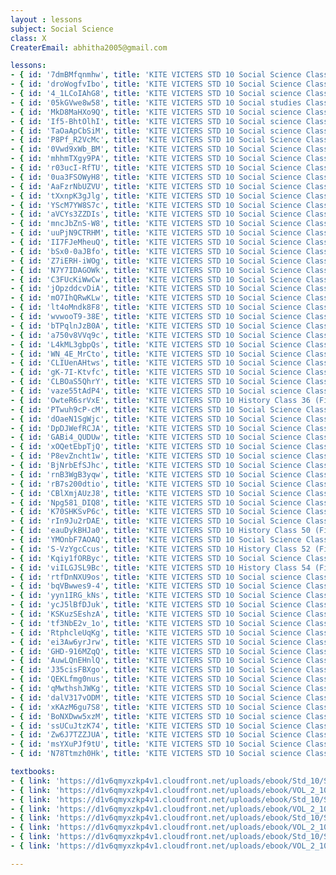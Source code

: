 ```yaml
--- 
layout : lessons 
subject: Social Science
class: X
CreaterEmail: abhitha2005@gmail.com

lessons: 
- { id: '7dmBMfqnmhw', title: 'KITE VICTERS STD 10 Social Science Class 01(First Bell-ഫസ്റ്റ് ബെല്‍)' }
- { id: 'droWogfvIbo', title: 'KITE VICTERS STD 10 Social Science Class 02 (First Bell-ഫസ്റ്റ് ബെല്‍)' }
- { id: '4_1LCoIAhG8', title: 'KITE VICTERS STD 10 Social science Class 3 (First Bell-ഫസ്റ്റ് ബെല്‍)' }
- { id: '05kGVwe8w58', title: 'KITE VICTERS STD 10 Social studies Class 4 (First Bell-ഫസ്റ്റ് ബെല്‍)' }
- { id: 'MkD8MaHXo9Q', title: 'KITE VICTERS STD 10 Social science Class 5 (First Bell-ഫസ്റ്റ് ബെല്‍)' }
- { id: 'If5-BhtOlhI', title: 'KITE VICTERS STD 10 Social science Class 6 (First Bell-ഫസ്റ്റ് ബെല്‍)' }
- { id: 'TaOaApCbSiM', title: 'KITE VICTERS STD 10 Social science Class 7 (First Bell-ഫസ്റ്റ് ബെല്‍)' }
- { id: 'P8Pf_R2VcMc', title: 'KITE VICTERS STD 10 Social Science Class 8 (First Bell-ഫസ്റ്റ് ബെല്‍)' }
- { id: '0Vwd9xWb_BM', title: 'KITE VICTERS STD 10 Social Science Class 9 (First Bell-ഫസ്റ്റ് ബെല്‍)' }
- { id: 'mhhmTXgy9PA', title: 'KITE VICTERS STD 10 Social Science Class 10 (First Bell-ഫസ്റ്റ് ബെല്‍)' }
- { id: 'r03ucI-RfTU', title: 'KITE VICTERS STD 10 Social Science Class 11 (First Bell-ഫസ്റ്റ് ബെല്‍)' }
- { id: '0ua3FSOWyH8', title: 'KITE VICTERS STD 10 Social Science Class 12 (First Bell-ഫസ്റ്റ് ബെല്‍)' }
- { id: 'AaFzrNbUZVU', title: 'KITE VICTERS STD 10 Social Science Class 13 (First Bell-ഫസ്റ്റ് ബെല്‍)' }
- { id: 'tXxnpK3gJlg', title: 'KITE VICTERS STD 10 Social Science Class 14 (First Bell-ഫസ്റ്റ് ബെല്‍)' }
- { id: 'YScM7YW8S7c', title: 'KITE VICTERS STD 10 Social Science Class 15 (First Bell-ഫസ്റ്റ് ബെല്‍)' }
- { id: 'aVCYs3ZZDIs', title: 'KITE VICTERS STD 10 Social Science Class 16 (First Bell-ഫസ്റ്റ് ബെല്‍)' }
- { id: 'mncJbZnS-W8', title: 'KITE VICTERS STD 10 Social Science Class 17 (First Bell-ഫസ്റ്റ് ബെല്‍)' }
- { id: 'uuPjN9CTRHM', title: 'KITE VICTERS STD 10 Social Science Class 18 (First Bell-ഫസ്റ്റ് ബെല്‍)' }
- { id: 'II7FJeMheuQ', title: 'KITE VICTERS STD 10 Social Science Class 19 (First Bell-ഫസ്റ്റ് ബെല്‍)' }
- { id: 'bSx0-0aJBfo', title: 'KITE VICTERS STD 10 Social Science Class 20 (First Bell-ഫസ്റ്റ് ബെല്‍)' }
- { id: 'Z7iERH-iWOg', title: 'KITE VICTERS STD 10 Social Science Class 21(First Bell-ഫസ്റ്റ് ബെല്‍)' }
- { id: 'N7Y7IDAGOWk', title: 'KITE VICTERS STD 10 Social Science Class 22 (First Bell-ഫസ്റ്റ് ബെല്‍)' }
- { id: 'C3FUcKiWwCw', title: 'KITE VICTERS STD 10 Social Science Class 23 (First Bell-ഫസ്റ്റ് ബെല്‍)' }
- { id: 'jOpzddcvDiA', title: 'KITE VICTERS STD 10 Social Science Class 24 (First Bell-ഫസ്റ്റ് ബെല്‍)' }
- { id: 'mO7IhQRwKLw', title: 'KITE VICTERS STD 10 Social Science Class 25 (First Bell-ഫസ്റ്റ് ബെല്‍)' }
- { id: 'lt4oMndk8F8', title: 'KITE VICTERS STD 10 Social Science Class 26 (First Bell-ഫസ്റ്റ് ബെല്‍)' }
- { id: 'wvwooT9-38E', title: 'KITE VICTERS STD 10 Social Science Class 27 (First Bell-ഫസ്റ്റ് ബെല്‍)' }
- { id: 'bTPqlnJzB0A', title: 'KITE VICTERS STD 10 Social Science Class 28 (First Bell-ഫസ്റ്റ് ബെല്‍)' }
- { id: 'a750v8VVq9c', title: 'KITE VICTERS STD 10 Social Science Class 29 (First Bell-ഫസ്റ്റ് ബെല്‍)' }
- { id: 'L4kML3gbpQs', title: 'KITE VICTERS STD 10 Social Science Class 30 (First Bell-ഫസ്റ്റ് ബെല്‍)' }
- { id: 'WN_4E_MrCto', title: 'KITE VICTERS STD 10 Social Science Class 31 (First Bell-ഫസ്റ്റ് ബെല്‍)' }
- { id: 'CLIUenAHtws', title: 'KITE VICTERS STD 10 Social Science Class 32 (First Bell-ഫസ്റ്റ് ബെല്‍)' }
- { id: 'gK-7I-Ktvfc', title: 'KITE VICTERS STD 10 Social Science Class 33 (First Bell-ഫസ്റ്റ് ബെല്‍)' }
- { id: 'CLBOaS5QhrY', title: 'KITE VICTERS STD 10 Social Science Class 34 (First Bell-ഫസ്റ്റ് ബെല്‍)' }
- { id: 'vaze55tAdP4', title: 'KITE VICTERS STD 10 Social science Class 35 (First Bell-ഫസ്റ്റ് ബെല്‍)' }
- { id: 'OwteR6srVxE', title: 'KITE VICTERS STD 10 History Class 36 (First Bell-ഫസ്റ്റ് ബെല്‍)' }
- { id: 'PTwuh9cP-cM', title: 'KITE VICTERS STD 10 Social Science Class 37 (First Bell-ഫസ്റ്റ് ബെല്‍)' }
- { id: 'dOaeN1SgWjc', title: 'KITE VICTERS STD 10 Social Science Class 38 (First Bell-ഫസ്റ്റ് ബെല്‍)' }
- { id: 'DpDJWefRCJA', title: 'KITE VICTERS STD 10 Social Science Class 39 (First Bell-ഫസ്റ്റ് ബെല്‍)' }
- { id: 'GABi4_QUDUw', title: 'KITE VICTERS STD 10 Social Science Class 40 (First Bell-ഫസ്റ്റ് ബെല്‍)' }
- { id: 'xOQetEbpTjQ', title: 'KITE VICTERS STD 10 Social Science Class 41 (First Bell-ഫസ്റ്റ് ബെല്‍)' }
- { id: 'P8evZncht1w', title: 'KITE VICTERS STD 10 Social science Class 42 (First Bell-ഫസ്റ്റ് ബെല്‍)' }
- { id: 'BjNrbEfSJhc', title: 'KITE VICTERS STD 10 Social Science Class 43 (First Bell-ഫസ്റ്റ് ബെല്‍)' }
- { id: 'rnB3WgB3yqw', title: 'KITE VICTERS STD 10 Social Science Class 44 (First Bell-ഫസ്റ്റ് ബെല്‍)' }
- { id: 'rB7s200dtio', title: 'KITE VICTERS STD 10 Social Science Class 45 (First Bell-ഫസ്റ്റ് ബെല്‍)' }
- { id: 'CBlXmjAUzJ8', title: 'KITE VICTERS STD 10 Social Science Class 46 (First Bell-ഫസ്റ്റ് ബെല്‍)' }
- { id: 'Npg581_DIQ8', title: 'KITE VICTERS STD 10 Social Science Class 47 (First Bell-ഫസ്റ്റ് ബെല്‍)' }
- { id: 'K70SHKSvP6c', title: 'KITE VICTERS STD 10 Social Science Class 48 (First Bell-ഫസ്റ്റ് ബെല്‍)' }
- { id: 'rIn9Ju2rDAE', title: 'KITE VICTERS STD 10 Social Science Class 49 (First Bell-ഫസ്റ്റ് ബെല്‍)' }
- { id: 'eauDykBHJa0', title: 'KITE VICTERS STD 10 History Class 50 (First Bell-ഫസ്റ്റ് ബെല്‍)' }
- { id: 'YMOnbF7AOAQ', title: 'KITE VICTERS STD 10 Social Science Class 51 (First Bell-ഫസ്റ്റ് ബെല്‍)' }
- { id: 'S-VzYgcCcus', title: 'KITE VICTERS STD 10 History Class 52 (First Bell-ഫസ്റ്റ് ബെല്‍)' }
- { id: 'Kqiy1fORByc', title: 'KITE VICTERS STD 10 Social Science Class 53 (First Bell-ഫസ്റ്റ് ബെല്‍)' }
- { id: 'viILGJSL9Bc', title: 'KITE VICTERS STD 10 History Class 54 (First Bell-ഫസ്റ്റ് ബെല്‍)' }
- { id: 'rtfDnNXU9os', title: 'KITE VICTERS STD 10 Social science Class 55 (First Bell-ഫസ്റ്റ് ബെല്‍)' }
- { id: 'bqVBwwes9-4', title: 'KITE VICTERS STD 10 Social Science Class 56 (First Bell-ഫസ്റ്റ് ബെല്‍)' }
- { id: 'yyn1IRG_kNs', title: 'KITE VICTERS STD 10 Social Science Class 57 (First Bell-ഫസ്റ്റ് ബെല്‍)' }
- { id: 'ycJ5lBfDJuk', title: 'KITE VICTERS STD 10 Social Science Class 58 (First Bell-ഫസ്റ്റ് ബെല്‍)' }
- { id: 'KSKuzSEshzA', title: 'KITE VICTERS STD 10 Social Science Class 59 (First Bell-ഫസ്റ്റ് ബെല്‍)' }
- { id: 'tf3NbE2v_1o', title: 'KITE VICTERS STD 10 Social Science Class 60 (First Bell-ഫസ്റ്റ് ബെല്‍)' }
- { id: 'RtphcleUqKg', title: 'KITE VICTERS STD 10 Social Science Class 61 (First Bell-ഫസ്റ്റ് ബെല്‍)' }
- { id: 'ei3Aw6yrJrw', title: 'KITE VICTERS STD 10 Social Science Class 62 (First Bell-ഫസ്റ്റ് ബെല്‍)' }
- { id: 'GHD-916MZqQ', title: 'KITE VICTERS STD 10 Social Science Class 63 (First Bell-ഫസ്റ്റ് ബെല്‍)' }
- { id: 'AuwLQnEHnlQ', title: 'KITE VICTERS STD 10 Social Science Class 64 (First Bell-ഫസ്റ്റ് ബെല്‍)' }
- { id: 'J35cisFBXgo', title: 'KITE VICTERS STD 10 Social Science Class 65 (First Bell-ഫസ്റ്റ് ബെല്‍)' }
- { id: 'QEKLfmg0nus', title: 'KITE VICTERS STD 10 Social Science Class 66 (First Bell-ഫസ്റ്റ് ബെല്‍)' }
- { id: 'qMwthshJWKg', title: 'KITE VICTERS STD 10 Social Science Class 67 (First Bell-ഫസ്റ്റ് ബെല്‍)' }
- { id: 'dalV317vODM', title: 'KITE VICTERS STD 10 Social Science Class 68 (First Bell-ഫസ്റ്റ് ബെല്‍)' }
- { id: 'xKAzM6gu7S8', title: 'KITE VICTERS STD 10 Social Science Class 69 (First Bell-ഫസ്റ്റ് ബെല്‍)' }
- { id: 'BoNXDww5xzM', title: 'KITE VICTERS STD 10 Social science Class 01 (First Bell-ഫസ്റ്റ് ബെല്‍) (Revision)' }
- { id: 'ssUCuJtzK74', title: 'KITE VICTERS STD 10 Social Science Class 01(Sign adapted) (First Bell-ഫസ്റ്റ് ബെല്‍) (Revision)' }
- { id: 'Zw6J7TZZJUA', title: 'KITE VICTERS STD 10 Social Science Class 02 (First Bell-ഫസ്റ്റ് ബെല്‍) (Revision)' }
- { id: 'msYXuPJf9tU', title: 'KITE VICTERS STD 10 Social Science Class 02 (Sign adapted) (First Bell-ഫസ്റ്റ് ബെല്‍) (Revision)' }
- { id: 'N78Ttmzh0Hk', title: 'KITE VICTERS STD 10 Social science Class 03 (First Bell-ഫസ്റ്റ് ബെല്‍) (Revision)' }

textbooks:
- { link: 'https://d1v6qmyxzkp4v1.cloudfront.net/uploads/ebook/Std_10/SocialScience1_Eng_1/SocialScience1_Eng_1.pdf', title: 'SocialScience 1 Part -1' , medium: 'English' }
- { link: 'https://d1v6qmyxzkp4v1.cloudfront.net/uploads/ebook/VOL_2_10/SS1_English_2/SS1_English_2.pdf', title: 'SocialScience 1 Part -2' , medium: 'English' }
- { link: 'https://d1v6qmyxzkp4v1.cloudfront.net/uploads/ebook/Std_10/SocialScience2_Eng_1/SocialScience2_Eng_1.pdf', title: 'SocialScience 2 Part -1' , medium: 'English' }
- { link: 'https://d1v6qmyxzkp4v1.cloudfront.net/uploads/ebook/VOL_2_10/SS2_English_2/SS2_English_2.pdf', title: 'SocialScience 2 Part -2' , medium: 'English' }
- { link: 'https://d1v6qmyxzkp4v1.cloudfront.net/uploads/ebook/Std_10/SocialScienceI_Mal_1/SocialScienceI_Mal_1.pdf', title: 'SocialScience 1 Part -1' , medium: 'Malayalam' }
- { link: 'https://d1v6qmyxzkp4v1.cloudfront.net/uploads/ebook/VOL_2_10/SS1_Malayalam_2/SS1_Malayalam_2.pdf', title: 'SocialScience 1 Part -2' , medium: 'Malayalam' }
- { link: 'https://d1v6qmyxzkp4v1.cloudfront.net/uploads/ebook/Std_10/SocialScience2_Mal_1/SocialScience2_Mal_1.pdf', title: 'SocialScience 2 Part -1' , medium: 'Malayalam' }
- { link: 'https://d1v6qmyxzkp4v1.cloudfront.net/uploads/ebook/VOL_2_10/SS2_Malayalam_2/SS2_Malayalam_2.pdf', title: 'SocialScience 2 Part -2' , medium: 'Malayalam' }

---
```

